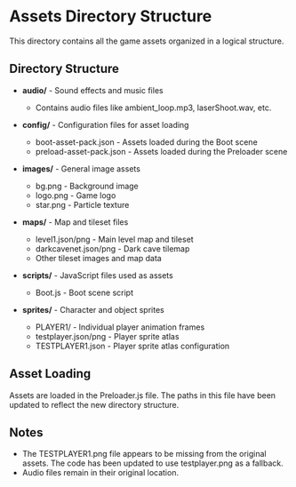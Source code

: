 # Assets Directory Structure

This directory contains all the game assets organized in a logical structure.

## Directory Structure

- **audio/** - Sound effects and music files
  - Contains audio files like ambient_loop.mp3, laserShoot.wav, etc.

- **config/** - Configuration files for asset loading
  - boot-asset-pack.json - Assets loaded during the Boot scene
  - preload-asset-pack.json - Assets loaded during the Preloader scene

- **images/** - General image assets
  - bg.png - Background image
  - logo.png - Game logo
  - star.png - Particle texture

- **maps/** - Map and tileset files
  - level1.json/png - Main level map and tileset
  - darkcavenet.json/png - Dark cave tilemap
  - Other tileset images and map data

- **scripts/** - JavaScript files used as assets
  - Boot.js - Boot scene script

- **sprites/** - Character and object sprites
  - PLAYER1/ - Individual player animation frames
  - testplayer.json/png - Player sprite atlas
  - TESTPLAYER1.json - Player sprite atlas configuration

## Asset Loading

Assets are loaded in the Preloader.js file. The paths in this file have been updated to reflect the new directory structure.

## Notes

- The TESTPLAYER1.png file appears to be missing from the original assets. The code has been updated to use testplayer.png as a fallback.
- Audio files remain in their original location.
